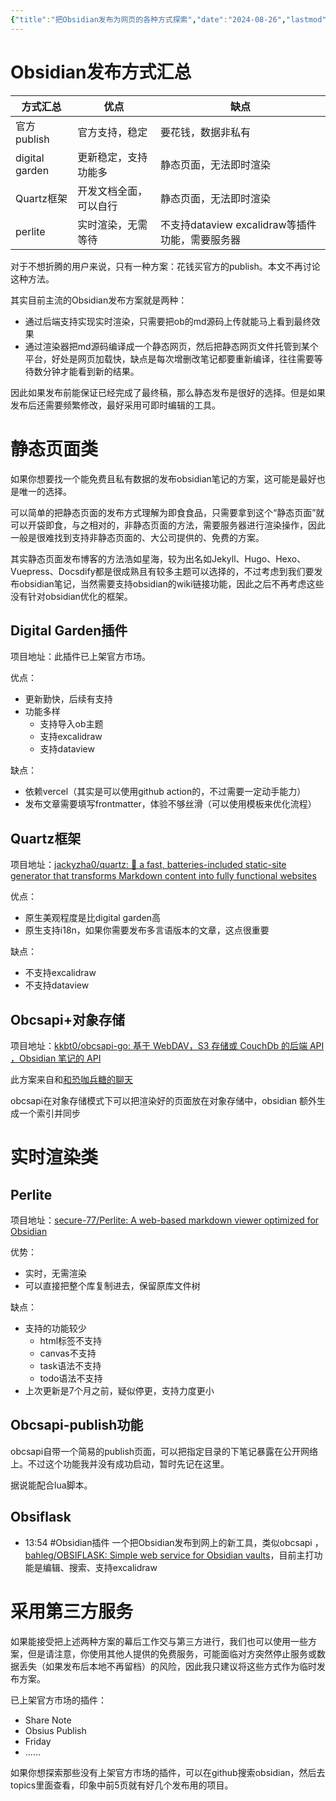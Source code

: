 ```yaml
---
{"title":"把Obsidian发布为网页的各种方式探索","date":"2024-08-26","lastmod":"2024-12-16","creation date":"2024-08-26 13:24","modification date":"星期一 2024 十二月16日 13:21:55","tags":["网站建设","Obsidian","Obsidian插件","自建博客"],"categories":null,"alases":null,"dg-publish":true,"created":"2025-04-17T18:43","updated":"2025-10-05T21:18","dg-path":"Obsidian/把Obsidian发布为网页的各种方式探索.md","permalink":"/Obsidian/把Obsidian发布为网页的各种方式探索/","dgPassFrontmatter":true,"noteIcon":""}
---
```



# Obsidian发布方式汇总


| 方式汇总           | 优点          | 缺点                                |
| -------------- | ----------- | --------------------------------- |
| 官方publish      | 官方支持，稳定     | 要花钱，数据非私有                         |
| digital garden | 更新稳定，支持功能多  | 静态页面，无法即时渲染                       |
| Quartz框架       | 开发文档全面，可以自行 | 静态页面，无法即时渲染                       |
| perlite        | 实时渲染，无需等待   | 不支持dataview excalidraw等插件功能，需要服务器 |

对于不想折腾的用户来说，只有一种方案：花钱买官方的publish。本文不再讨论这种方法。

其实目前主流的Obsidian发布方案就是两种：
- 通过后端支持实现实时渲染，只需要把ob的md源码上传就能马上看到最终效果
- 通过渲染器把md源码编译成一个静态网页，然后把静态网页文件托管到某个平台，好处是网页加载快，缺点是每次增删改笔记都要重新编译，往往需要等待数分钟才能看到新的结果。

因此如果发布前能保证已经完成了最终稿，那么静态发布是很好的选择。但是如果发布后还需要频繁修改，最好采用可即时编辑的工具。

# 静态页面类

如果你想要找一个能免费且私有数据的发布obsidian笔记的方案，这可能是最好也是唯一的选择。

可以简单的把静态页面的发布方式理解为即食食品，只需要拿到这个“静态页面”就可以开袋即食，与之相对的，非静态页面的方法，需要服务器进行渲染操作，因此一般是很难找到支持非静态页面的、大公司提供的、免费的方案。

其实静态页面发布博客的方法浩如星海，较为出名如Jekyll、Hugo、Hexo、Vuepress、Docsdify都是很成熟且有较多主题可以选择的，不过考虑到我们要发布obsidian笔记，当然需要支持obsidian的wiki链接功能，因此之后不再考虑这些没有针对obsidian优化的框架。

## Digital Garden插件

项目地址：此插件已上架官方市场。

优点：
- 更新勤快，后续有支持
- 功能多样
	- 支持导入ob主题
	- 支持excalidraw
	- 支持dataview

缺点：
- 依赖vercel（其实是可以使用github action的，不过需要一定动手能力）
- 发布文章需要填写frontmatter，体验不够丝滑（可以使用模板来优化流程）

## Quartz框架

项目地址：[jackyzha0/quartz: 🌱 a fast, batteries-included static-site generator that transforms Markdown content into fully functional websites](https://github.com/jackyzha0/quartz)

优点：
- 原生美观程度是比digital garden高
- 原生支持i18n，如果你需要发布多言语版本的文章，这点很重要

缺点：
- 不支持excalidraw
- 不支持dataview

## Obcsapi+对象存储

项目地址：[kkbt0/obcsapi-go: 基于 WebDAV，S3 存储或 CouchDb 的后端 API ，Obsidian 笔记的 API](https://github.com/kkbt0/obcsapi-go)

此方案来自和[和恐咖兵糖的聊天](https://www.ftls.xyz/posts/2024-12-09-hugo-obsidian-wenku/?atk_comment=155&atk_notify_key=GCFXN#:~:text=%E9%9D%99%E6%80%81%E5%8D%9A%E5%AE%A2%E7%A1%AE%E5%AE%9E,%E5%8F%AF%E8%83%BD%E8%BF%9B%E8%A1%8C%E4%BC%98%E5%8C%96%E3%80%82)

obcsapi在对象存储模式下可以把渲染好的页面放在对象存储中，obsidian 额外生成一个索引并同步

# 实时渲染类

## Perlite

项目地址：[secure-77/Perlite: A web-based markdown viewer optimized for Obsidian](https://github.com/secure-77/Perlite)

优势：
- 实时，无需渲染
- 可以直接把整个库复制进去，保留原库文件树

缺点：
- 支持的功能较少
	- html标签不支持
	- canvas不支持
	- task语法不支持
	- todo语法不支持
- 上次更新是7个月之前，疑似停更，支持力度更小

## Obcsapi-publish功能

obcsapi自带一个简易的publish页面，可以把指定目录的下笔记暴露在公开网络上。不过这个功能我并没有成功启动，暂时先记在这里。

据说能配合lua脚本。

## Obsiflask


<div class="transclusion internal-embed is-loaded"><div class="markdown-embed">



- 13:54 #Obsidian插件  一个把Obsidian发布到网上的新工具，类似obcsapi ， [bahleg/OBSIFLASK: Simple web service for Obsidian vaults](https://github.com/bahleg/OBSIFLASK)，目前主打功能是编辑、搜索、支持excalidraw 

</div></div>




# 采用第三方服务

如果能接受把上述两种方案的幕后工作交与第三方进行，我们也可以使用一些方案，但是请注意，你使用其他人提供的免费服务，可能面临对方突然停止服务或数据丢失（如果发布后本地不再留档）的风险，因此我只建议将这些方式作为临时发布方案。


已上架官方市场的插件：
- Share Note
- Obsius Publish
- Friday
- ……

如果你想探索那些没有上架官方市场的插件，可以在github搜索obsidian，然后去topics里面查看，印象中前5页就有好几个发布用的项目。
